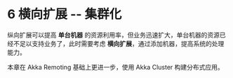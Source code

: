# 6 横向扩展 -- 集群化

纵向扩展可以提高 **单台机器** 的资源利用率，但业务迅速扩大，单台机器的资源已经不足以支持业务了，此时需要考虑 **横向扩展**，通过添加机器，提高系统的处理能力。

本章在 Akka Remoting 基础上更进一步，使用 Akka Cluster 构建分布式应用。